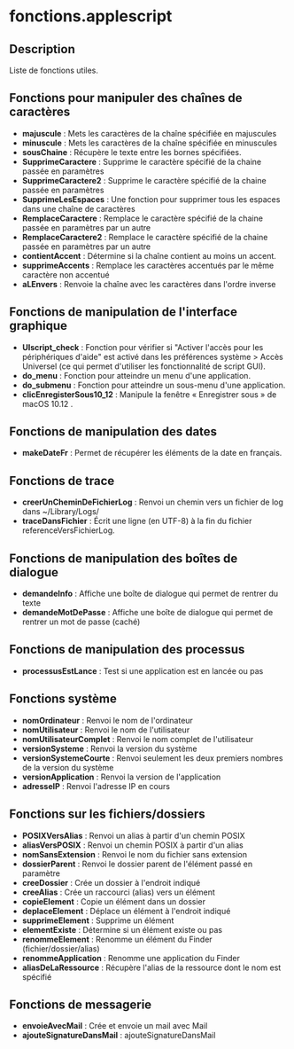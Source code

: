 # fonctions.applescript #

## Description ##

Liste de fonctions utiles.

## Fonctions pour manipuler des chaînes de caractères ##

- __majuscule__          : Mets les caractères de la chaîne spécifiée en majuscules
- __minuscule__          : Mets les caractères de la chaîne spécifiée en minuscules
- __sousChaine__         : Récupère le texte entre les bornes spécifiées.
- __SupprimeCaractere__  : Supprime le caractère spécifié de la chaine passée en paramètres
- __SupprimeCaractere2__ : Supprime le caractère spécifié de la chaine passée en paramètres
- __SupprimeLesEspaces__ : Une fonction pour supprimer tous les espaces dans une chaîne de caractères
- __RemplaceCaractere__  : Remplace le caractère spécifié de la chaine passée en paramètres par un autre
- __RemplaceCaractere2__ : Remplace le caractère spécifié de la chaine passée en paramètres par un autre
- __contientAccent__     : Détermine si la chaîne contient au moins un accent.
- __supprimeAccents__    : Remplace les caractères accentués par le même caractère non accentué
- __aLEnvers__           : Renvoie la chaîne avec les caractères dans l'ordre inverse


## Fonctions de manipulation de l'interface graphique ##

- __UIscript_check__ : Fonction pour vérifier si "Activer l'accès pour les périphériques d'aide" est activé dans les préférences système > Accès Universel (ce qui permet d'utiliser les fonctionnalité de script GUI).
- __do_menu__        : Fonction pour atteindre un menu d'une application.
- __do_submenu__     : Fonction pour atteindre un sous-menu d'une application.
- __clicEnregisterSous10_12__ : Manipule la fenêtre « Enregistrer sous » de macOS 10.12 .


## Fonctions de manipulation des dates ##

- __makeDateFr__ : Permet de récupérer les éléments de la date en français.


## Fonctions de trace ##

- __creerUnCheminDeFichierLog__ : Renvoi un chemin vers un fichier de log dans ~/Library/Logs/
- __traceDansFichier__ : Écrit une ligne (en UTF-8) à la fin du fichier referenceVersFichierLog.


## Fonctions de manipulation des boîtes de dialogue ##

- __demandeInfo__       : Affiche une boîte de dialogue qui permet de rentrer du texte
- __demandeMotDePasse__ : Affiche une boîte de dialogue qui permet de rentrer un mot de passe (caché)


## Fonctions de manipulation des processus ##

- __processusEstLance__ : Test si une application est en lancée ou pas


## Fonctions système ##

- __nomOrdinateur__         : Renvoi le nom de l'ordinateur
- __nomUtilisateur__        : Renvoi le nom de l'utilisateur
- __nomUtilisateurComplet__ : Renvoi le nom complet de l'utilisateur
- __versionSysteme__        : Renvoi la version du système
- __versionSystemeCourte__  : Renvoi seulement les deux premiers nombres de la version du système
- __versionApplication__    : Renvoi la version de l'application
- __adresseIP__             : Renvoi l'adresse IP en cours

## Fonctions sur les fichiers/dossiers ##

- __POSIXVersAlias__     : Renvoi un alias à partir d'un chemin POSIX
- __aliasVersPOSIX__     : Renvoi un chemin POSIX à partir d'un alias
- __nomSansExtension__   : Renvoi le nom du fichier sans extension
- __dossierParent__      : Renvoi le dossier parent de l'élément passé en paramètre
- __creeDossier__        : Crée un dossier à l'endroit indiqué
- __creeAlias__          : Crée un raccourci (alias) vers un élément
- __copieElement__       : Copie un élément dans un dossier
- __deplaceElement__     : Déplace un élément à l'endroit indiqué
- __supprimeElement__    : Supprime un élément
- __elementExiste__      : Détermine si un élément existe ou pas
- __renommeElement__     : Renomme un élément du Finder (fichier/dossier/alias)
- __renommeApplication__ : Renomme une application du Finder
- __aliasDeLaRessource__ : Récupère l'alias de la ressource dont le nom est spécifié

## Fonctions de messagerie ##

- __envoieAvecMail__          : Crée et envoie un mail avec Mail
- __ajouteSignatureDansMail__ : ajouteSignatureDansMail
